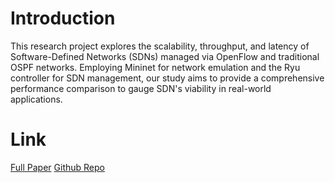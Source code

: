 # Introduction

This research project explores the scalability, throughput, and latency of Software-Defined Networks (SDNs) managed via OpenFlow and traditional OSPF networks. Employing Mininet for network emulation and the Ryu controller for SDN management, our study aims to provide a comprehensive performance comparison to gauge SDN's viability in real-world applications.

# Link

[Full Paper](https://drive.google.com/file/d/1EGMiDi30DVXXsLKjrwHvhUiWJA-89Bqm/view)
[Github Repo](https://github.com/Patrick8894/SDN)
